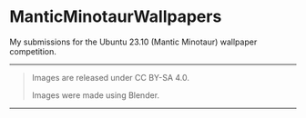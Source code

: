 # ManticMinotaurWallpapers
My submissions for the Ubuntu 23.10 (Mantic Minotaur) wallpaper competition. 

---

>Images are released under CC BY-SA 4.0.
>
>Images were made using Blender.

---
